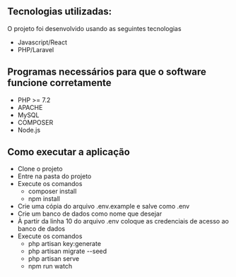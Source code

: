 ## Tecnologias utilizadas:
O projeto foi desenvolvido usando as seguintes tecnologias
- Javascript/React
- PHP/Laravel

## Programas necessários para que o software funcione corretamente

- PHP >= 7.2
- APACHE
- MySQL
- COMPOSER
- Node.js

## Como executar a aplicação

- Clone o projeto
- Entre na pasta do projeto
- Execute os comandos
    <ul>
        <li>composer install</li>
        <li>npm install</li>
    </ul>
- Crie uma cópia do arquivo .env.example e salve como .env
- Crie um banco de dados como nome que desejar
- À partir da linha 10 do arquivo .env coloque as credenciais de acesso ao banco de dados
- Execute os comandos
    <ul>
        <li>php artisan key:generate</li>
        <li>php artisan migrate --seed</li>
        <li>php artisan serve</li>
        <li>npm run watch</li>
    </ul>
